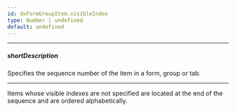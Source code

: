 ```yaml
---
id: dxFormGroupItem.visibleIndex
type: Number | undefined
default: undefined
---
```

---
##### shortDescription
Specifies the sequence number of the item in a form, group or tab.

---
Items whose visible indexes are not specified are located at the end of the sequence and are ordered alphabetically.